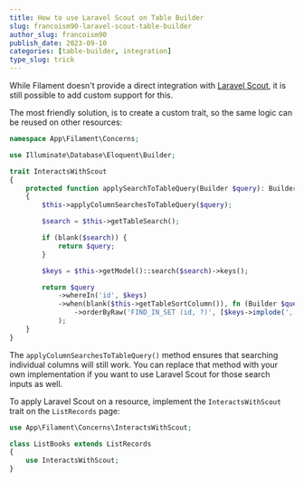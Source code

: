 ```yaml
---
title: How to use Laravel Scout on Table Builder
slug: francoism90-laravel-scout-table-builder
author_slug: francoism90
publish_date: 2023-09-10
categories: [table-builder, integration]
type_slug: trick
---
```


While Filament doesn't provide a direct integration with [Laravel Scout](https://laravel.com/docs/scout), it is still possible to add custom support for this.

The most friendly solution, is to create a custom trait, so the same logic can be reused on other resources:

```php
namespace App\Filament\Concerns;

use Illuminate\Database\Eloquent\Builder;

trait InteractsWithScout
{
    protected function applySearchToTableQuery(Builder $query): Builder
    {
        $this->applyColumnSearchesToTableQuery($query);

        $search = $this->getTableSearch();

        if (blank($search)) {
            return $query;
        }

        $keys = $this->getModel()::search($search)->keys();

        return $query
            ->whereIn('id', $keys)
            ->when(blank($this->getTableSortColumn()), fn (Builder $query) => $query
                ->orderByRaw('FIND_IN_SET (id, ?)', [$keys->implode(',')])
            );
    }
}

```

The `applyColumnSearchesToTableQuery()` method ensures that searching individual columns will still work.
You can replace that method with your own implementation if you want to use Laravel Scout for those search inputs as well.

To apply Laravel Scout on a resource, implement the `InteractsWithScout` trait on the `ListRecords` page:

```php
use App\Filament\Concerns\InteractsWithScout;

class ListBooks extends ListRecords
{
    use InteractsWithScout;
}
```
